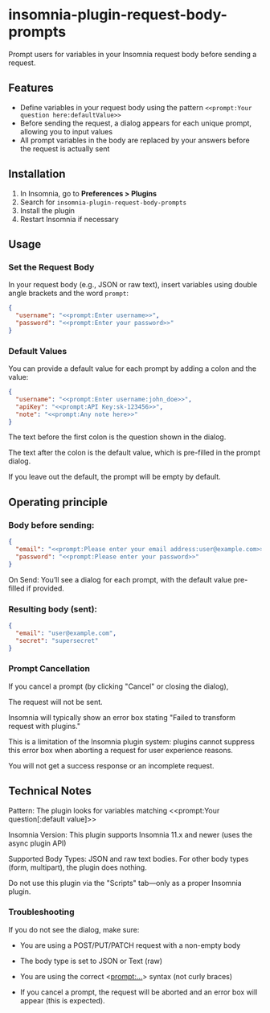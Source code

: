 # insomnia-plugin-request-body-prompts

Prompt users for variables in your Insomnia request body before sending a request.

## Features

- Define variables in your request body using the pattern `<<prompt:Your question here:defaultValue>>`
- Before sending the request, a dialog appears for each unique prompt, allowing you to input values
- All prompt variables in the body are replaced by your answers before the request is actually sent

## Installation

1. In Insomnia, go to **Preferences > Plugins**
2. Search for `insomnia-plugin-request-body-prompts`
3. Install the plugin
4. Restart Insomnia if necessary

## Usage

### Set the Request Body

In your request body (e.g., JSON or raw text), insert variables using double angle brackets and the word `prompt`:

```json
{
  "username": "<<prompt:Enter username>>",
  "password": "<<prompt:Enter your password>>"
}
```

### Default Values
You can provide a default value for each prompt by adding a colon and the value:

```json
{
  "username": "<<prompt:Enter username:john_doe>>",
  "apiKey": "<<prompt:API Key:sk-123456>>",
  "note": "<<prompt:Any note here>>"
}
```
The text before the first colon is the question shown in the dialog.

The text after the colon is the default value, which is pre-filled in the prompt dialog.

If you leave out the default, the prompt will be empty by default.

## Operating principle

### Body before sending:

```json
{
  "email": "<<prompt:Please enter your email address:user@example.com>>",
  "password": "<<prompt:Please enter your password>>"
}
```
On Send:
You’ll see a dialog for each prompt, with the default value pre-filled if provided.

### Resulting body (sent):

```json
{
  "email": "user@example.com",
  "secret": "supersecret"
}
```

### Prompt Cancellation
If you cancel a prompt (by clicking "Cancel" or closing the dialog),

The request will not be sent.

Insomnia will typically show an error box stating "Failed to transform request with plugins."

This is a limitation of the Insomnia plugin system: plugins cannot suppress this error box when aborting a request for user experience reasons.

You will not get a success response or an incomplete request.

## Technical Notes
Pattern: The plugin looks for variables matching <<prompt:Your question[:default value]>>

Insomnia Version: This plugin supports Insomnia 11.x and newer (uses the async plugin API)

Supported Body Types: JSON and raw text bodies.
For other body types (form, multipart), the plugin does nothing.

Do not use this plugin via the "Scripts" tab—only as a proper Insomnia plugin.

### Troubleshooting
If you do not see the dialog, make sure:

- You are using a POST/PUT/PATCH request with a non-empty body

- The body type is set to JSON or Text (raw)

- You are using the correct <<prompt:...>> syntax (not curly braces)

- If you cancel a prompt, the request will be aborted and an error box will appear (this is expected).

